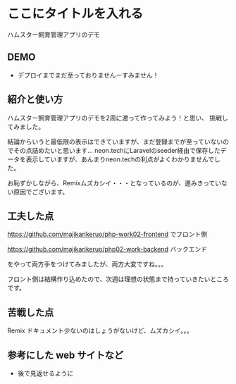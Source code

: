 # ここにタイトルを入れる
ハムスター飼育管理アプリのデモ


## DEMO

-   デプロイまでまだ至っておりませんーすみません！

## 紹介と使い方
ハムスター飼育管理アプリのデモを2周に渡って作ってみよう！と思い、
挑戦してみました。

結論からいうと最低限の表示はできていますが、まだ登録までが至っていないのでその点詰めたいと思います...
neon.techにLaravelのseeder経由で保存したデータを表示していますが、あんまりneon.techの利点がよくわかりませんでした。


お恥ずかしながら、Remixムズカシイ・・・となっているのが、進みきっていない原因でございます。



## 工夫した点
https://github.com/majikarikeruo/php-work02-frontend
でフロント側

https://github.com/majikarikeruo/php02-work-backend
バックエンド

をやって両方手をつけてみましたが、両方大変ですね。。。

フロント側は結構作り込めたので、次週は理想の状態まで持っていきたいところです。

## 苦戦した点
Remix
ドキュメント少ないのはしょうがないけど、ムズカシイ。。。

## 参考にした web サイトなど

-   後で見返せるように
